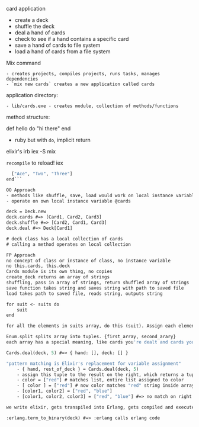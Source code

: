 card application

- create a deck
- shuffle the deck
- deal a hand of cards
- check to see if a hand contains a specific card
- save a hand of cards to file system
- load a hand of cards from a file system

Mix command

    - creates projects, compiles projects, runs tasks, manages dependencies
    - `mix new cards` creates a new application called cards

application directory:

    - lib/cards.exe - creates module, collection of methods/functions

method structure:

def hello do
  "hi there"
end

- ruby but with `do`, implicit return

elixir's irb
    iex -S mix

`recompile` to reload! iex


```def create_deck do
  ["Ace", "Two", "Three"]
end```

OO Approach
- methods like shuffle, save, load would work on local instance variable of Deck
- operate on own local instance variable @cards

deck = Deck.new
deck.cards #=> [Card1, Card2, Card3]
deck.shuffle #=> [Card2, Card1, Card3]
deck.deal #=> Deck[Card1]

# deck class has a local collection of cards
# calling a method operates on local collection

FP Approach
no concept of class or instance of class, no instance variable
no this.cards, this.deck
Cards module is its own thing, no copies
create_deck returns an array of strings
shuffling, pass in array of strings, return shuffled array of strings
save function takes string and saves string with path to saved file
load takes path to saved file, reads string, outputs string 

for suit <- suits do
    suit
end

for all the elements in suits array, do this (suit). Assign each element in suits to the word |suit| Everything in do block gets returned into a new array like a map

Enum.split splits array into tuples. {first_array, second_arary}
each array has a special meaning, like cards you're dealt and cards you're not dealt.

Cards.deal(deck, 5) #=> { hand: [], deck: [] }

"pattern matching is Elixir's replacement for variable assignment"
    - { hand, rest_of_deck } = Cards.deal(deck, 5)
    - assign this tuple to the result on the right, which returns a tuple
    - color = ["red"] # matches list, entire list assigned to color
    - [ color ] = ["red"] # now color matches "red" string inside array
    - [color1, color2] = ["red", "blue"]
    - [color1, color2, color3] = ["red", "blue"] #=> no match on right hand side

we write elixir, gets transpiled into Erlang, gets compiled and executed on BEAM

:erlang.term_to_binary(deck) #=> :erlang calls erlang code